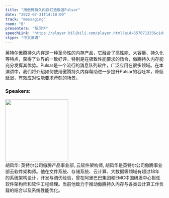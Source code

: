 ```yaml
---
title: "用傲腾持久内存打造极速Pulsar"
date: "2022-07-31T14:10:00"
track: "messaging"
room: "B"
presenters: "胡风华"
speechLink: "https://player.bilibili.com/player.html?aid=557071333&cid=806465061&page=1"
stype: "中文演讲"
---
```

英特尔傲腾持久内存是一种革命性的内存产品，它融合了高性能、大容量、持久化等特点，获得了业界的一致好评。特别是在极致性能要求的场合，傲腾持久内存能充分发挥其优势。Pulsar是一个流行的消息队列软件，广泛应用在很多领域。在本演讲中，我们将介绍如何使用傲腾持久内存帮助进一步提升Pulsar的吞吐率，降低延迟，有效应对性能要求苛刻的场景。
 ### Speakers: 
 <img src="images/speaker/1181.png" width="200" /><br>胡风华: 英特尔公司傲腾产品事业部, 云软件架构师, 胡风华是英特尔公司傲腾事业部云软件架构师。他在文件系统、存储系统、云计算、大数据等领域有超过18年的系统架构设计，开发与调优经验，曾在阿里巴巴集团和EMC中国研发中心担任软件架构师和软件工程经理。当前他致力于推动傲腾持久内存与各类云计算工作负载的结合以及系统性能优化。

 